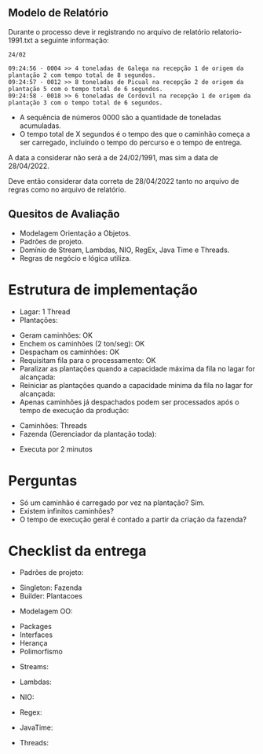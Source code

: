 ## Modelo de Relatório

Durante o processo deve ir registrando no arquivo de relatório relatorio-1991.txt a seguinte informação:

```
24/02

09:24:56 - 0004 >> 4 toneladas de Galega na recepção 1 de origem da plantação 2 com tempo total de 8 segundos.
09:24:57 - 0012 >> 8 toneladas de Picual na recepção 2 de origem da plantação 5 com o tempo total de 6 segundos.
09:24:58 - 0018 >> 6 toneladas de Cordovil na recepção 1 de origem da plantação 3 com o tempo total de 6 segundos.
```

- A sequência de números 0000 são a quantidade de toneladas acumuladas.
- O tempo total de X segundos é o tempo des que o caminhão começa a ser carregado, incluíndo o tempo do percurso e o tempo de entrega.

A data a considerar não será a de 24/02/1991, mas sim a data de 28/04/2022.

Deve então considerar data correta de 28/04/2022 tanto no arquivo de regras como no arquivo de relatório.

## Quesitos de Avaliação

- Modelagem Orientação a Objetos.
- Padrões de projeto.
- Domínio de Stream, Lambdas, NIO, RegEx, Java Time e Threads.
- Regras de negócio e lógica utiliza.

# Estrutura de implementação

- Lagar: 1 Thread
- Plantações:

* Geram caminhões: OK
* Enchem os caminhões (2 ton/seg): OK
* Despacham os caminhões: OK
* Requisitam fila para o processamento: OK
* Paralizar as plantações quando a capacidade máxima da fila no lagar for alcançada:
* Reiniciar as plantações quando a capacidade mínima da fila no lagar for alcançada:
* Apenas caminhões já despachados podem ser processados após o tempo de execução da produção:

- Caminhões: Threads
- Fazenda (Gerenciador da plantação toda):

* Executa por 2 minutos

# Perguntas

- Só um caminhão é carregado por vez na plantação? Sim.
- Existem infinitos caminhões?
- O tempo de execução geral é contado a partir da criação da fazenda?

# Checklist da entrega

- Padrões de projeto:

* Singleton: Fazenda
* Builder: Plantacoes

- Modelagem OO:

* Packages
* Interfaces
* Herança
* Polimorfismo

- Streams:

- Lambdas:

- NIO:

- Regex:

- JavaTime:

- Threads:

